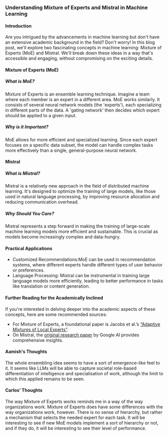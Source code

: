 ### Understanding Mixture of Experts and Mistral in Machine Learning
#### Introduction
Are you intrigued by the advancements in machine learning but don't have an extensive academic background in the field? Don't worry! In this blog post, we'll explore two fascinating concepts in machine learning: Mixture of Experts (MoE) and Mistral. We'll break down these ideas in a way that's accessible and engaging, without compromising on the exciting details.

#### Mixture of Experts (MoE)
##### What is MoE?
Mixture of Experts is an ensemble learning technique. Imagine a team where each member is an expert in a different area. MoE works similarly. It consists of several neural network models (the 'experts'), each specializing in different parts of the data. A 'gating network' then decides which expert should be applied to a given input.

##### Why is it Important?
MoE allows for more efficient and specialized learning. Since each expert focuses on a specific data subset, the model can handle complex tasks more effectively than a single, general-purpose neural network.

#### Mistral
##### What is Mistral?
Mistral is a relatively new approach in the field of distributed machine learning. It's designed to optimize the training of large models, like those used in natural language processing, by improving resource allocation and reducing communication overhead.

##### Why Should You Care?
Mistral represents a step forward in making the training of large-scale machine learning models more efficient and sustainable. This is crucial as models become increasingly complex and data-hungry.

#### Practical Applications
* Customized Recommendations:MoE can be used in recommendation systems, where different experts handle different types of user behavior or preferences.
* Language Processing: Mistral can be instrumental in training large language models more efficiently, leading to better performance in tasks like translation or content generation.

#### Further Reading for the Academically Inclined
If you're interested in delving deeper into the academic aspects of these concepts, here are some recommended sources:

* For Mixture of Experts, a foundational paper is Jacobs et al.’s [“Adaptive Mixtures of Local Experts”](https://www.mitpressjournals.org/doi/abs/10.1162/neco.1991.3.1.79).
* On Mistral, the [original research paper](https://arxiv.org/abs/2105.11227) by Google AI provides comprehensive insights.

#### Aamish's Thoughts
The whole ensembling idea seems to have a sort of emergence-like feel to it. It seems like LLMs will be able to capture societal role-based differentiation of intelligence and specialisation of work, although the limit to which this applied remains to be seen.

#### Carlos' Thoughts
The way Mixture of Experts works reminds me in a way of the way organizations work. Mixture of Experts does have some differences with the way organizations work, however. There is no sense of hierarchy, but rather a mechanism that selects the needed expert for each task. It will be interesting to see if new MoE models implement a sort of hierarchy or not, and if they do, it will be interesting to see their level of performance.

